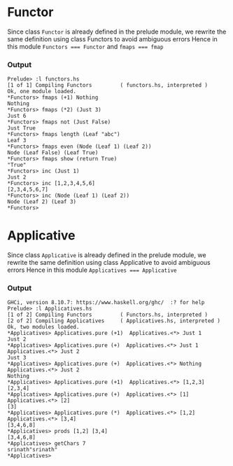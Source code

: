 # Functor
Since class `Functor` is already defined in the prelude module, we rewrite the same definition using class Functors to avoid ambiguous errors
Hence in this module `Functors === Functor` and `fmaps === fmap`


### Output

```
Prelude> :l functors.hs
[1 of 1] Compiling Functors         ( functors.hs, interpreted )
Ok, one module loaded.
*Functors> fmaps (+1) Nothing
Nothing
*Functors> fmaps (*2) (Just 3)
Just 6
*Functors> fmaps not (Just False)
Just True
*Functors> fmaps length (Leaf "abc")
Leaf 3
*Functors> fmaps even (Node (Leaf 1) (Leaf 2))
Node (Leaf False) (Leaf True)
*Functors> fmaps show (return True)
"True"
*Functors> inc (Just 1)
Just 2
*Functors> inc [1,2,3,4,5,6]
[2,3,4,5,6,7]
*Functors> inc (Node (Leaf 1) (Leaf 2))
Node (Leaf 2) (Leaf 3)
*Functors> 
```

# Applicative
Since class `Applicative` is already defined in the prelude module, we rewrite the same definition using class Applicative to avoid ambiguous errors
Hence in this module `Applicatives === Applicative`  

### Output
```
GHCi, version 8.10.7: https://www.haskell.org/ghc/  :? for help
Prelude> :l Applicatives.hs 
[1 of 2] Compiling Functors         ( Functors.hs, interpreted )
[2 of 2] Compiling Applicatives     ( Applicatives.hs, interpreted )
Ok, two modules loaded.
*Applicatives> Applicatives.pure (+1)  Applicatives.<*> Just 1
Just 2
*Applicatives> Applicatives.pure (+)  Applicatives.<*> Just 1 Applicatives.<*> Just 2
Just 3
*Applicatives> Applicatives.pure (+)  Applicatives.<*> Nothing  Applicatives.<*> Just 2
Nothing
*Applicatives> Applicatives.pure (+1)  Applicatives.<*> [1,2,3]
[2,3,4]
*Applicatives> Applicatives.pure (+)  Applicatives.<*> [1] Applicatives.<*> [2]
[3]
*Applicatives> Applicatives.pure (*)  Applicatives.<*> [1,2] Applicatives.<*> [3,4]
[3,4,6,8]
*Applicatives> prods [1,2] [3,4]
[3,4,6,8]
*Applicatives> getChars 7
srinath"srinath"
*Applicatives> 
```

